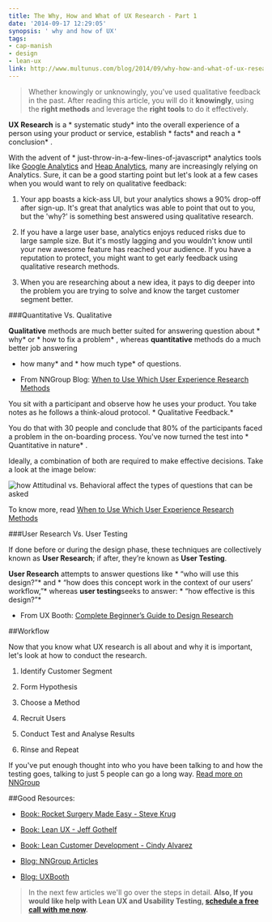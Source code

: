 ```yaml
---
title: The Why, How and What of UX Research - Part 1
date: '2014-09-17 12:29:05'
synopsis: ' why and how of UX'
tags:
- cap-manish
- design
- lean-ux
link: http://www.multunus.com/blog/2014/09/why-how-and-what-of-ux-research-part-1/
---
```


> Whether knowingly or unknowingly, you've used qualitative feedback in the past. After reading this article, you will do it **knowingly**, using the **right methods** and leverage the **right tools** to do it effectively.



**UX Research** is a * systematic study*  into the overall experience of a person using your product or service, establish * facts*  and reach a * conclusion* .

With the advent of * just-throw-in-a-few-lines-of-javascript*  analytics tools like [Google Analytics](http://analytics.google.com) and [Heap Analytics](https://heapanalytics.com), many are increasingly relying on Analytics. Sure, it can be a good starting point but let's look at a few cases when you would want to rely on qualitative feedback:


1. Your app boasts a kick-ass UI, but your analytics shows a 90% drop-off after sign-up. It's great that analytics was able to point that out to you, but the 'why?' is something best answered using qualitative research.

    
2. If you have a large user base, analytics enjoys reduced risks due to large sample size. But it's mostly lagging and you wouldn't know until your new awesome feature has reached your audience. If you have a reputation to protect, you might want to get early feedback using qualitative research methods.

    
3. When you are researching about a new idea, it pays to dig deeper into the problem you are trying to solve and know the target customer segment better.


###Quantitative Vs. Qualitative



**Qualitative** methods are much better suited for answering question about * why*  or * how to fix a problem* , whereas **quantitative** methods do a much better job answering 
* how many*  and * how much type*  of questions.


- From NNGroup Blog: 
[When to Use Which User Experience Research Methods](http://www.nngroup.com/articles/which-ux-research-methods/)

You sit with a participant and observe how he uses your product. You take notes as he follows a think-aloud protocol. * Qualitative Feedback.* 

You do that with 30 people and conclude that 80% of the participants faced a problem in the on-boarding process. You've now turned the test into * Quantitative in nature* .

Ideally, a combination of both are required to make effective decisions. Take a look at the image below:

![how Attitudinal vs. Behavioral affect the types of questions that can be asked](http://media.nngroup.com/media/editor/alertbox/user-research-methods-2dandqs.png)

To know more, read [When to Use Which User Experience Research Methods](http://www.nngroup.com/articles/which-ux-research-methods/)


###User Research Vs. User Testing


If done before or during the design phase, these techniques are collectively known as **User Research**; if after, they’re known as **User Testing**.


**User Research** attempts to answer questions like * “who will use this design?”*  and * “how does this concept work in the context of our users’ workflow,”*  whereas **user testing**seeks to answer: * “how effective is this design?”* 


- From UX Booth: [Complete Beginner’s Guide to Design Research](http://www.uxbooth.com/articles/complete-beginners-guide-to-design-research/)


##Workflow


Now that you know what UX research is all about and why it is important, let's look at how to conduct the research.


1. Identify Customer Segment

    
2. Form Hypothesis

    
3. Choose a Method


4. Recruit Users

    
5. Conduct Test and Analyse Results

    
6. Rinse and Repeat

If you've put enough thought into who you have been talking to and how the testing goes, talking to just 5 people can go a long way. [Read more on NNGroup](http://www.nngroup.com/articles/why-you-only-need-to-test-with-5-users/)


##Good Resources:



*  [Book: Rocket Surgery Made Easy - Steve Krug](http://www.amazon.in/Rocket-Surgery-Made-Easy-Do-It-Yourself/dp/0321657292)

    
*  [Book: Lean UX - Jeff Gothelf](http://www.amazon.com/Lean-UX-Applying-Principles-Experience/dp/1449311652)

    
*  [Book: Lean Customer Development - Cindy Alvarez](http://shop.oreilly.com/product/0636920028253.do)

    
*  [Blog: NNGroup Articles](http://www.nngroup.com/articles/)

    
*  [Blog: UXBooth](http://www.uxbooth.com/)


> In the next few articles we'll go over the steps in detail. **Also, If you would like help with Lean UX and Usability Testing, [schedule a free call with me now](https://www.sohelpful.me/manishrc).**
